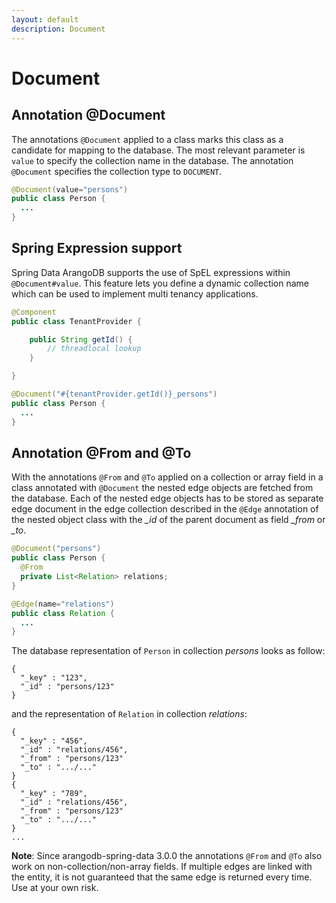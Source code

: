 ```yaml
---
layout: default
description: Document
---
```


# Document

## Annotation @Document

The annotations `@Document` applied to a class marks this class as a candidate for mapping to the database. The most relevant parameter is `value` to specify the collection name in the database. The annotation `@Document` specifies the collection type to `DOCUMENT`.

```java
@Document(value="persons")
public class Person {
  ...
}
```

## Spring Expression support

Spring Data ArangoDB supports the use of SpEL expressions within `@Document#value`. This feature lets you define a dynamic collection name which can be used to implement multi tenancy applications.

```Java
@Component
public class TenantProvider {

	public String getId() {
		// threadlocal lookup
	}

}
```

```java
@Document("#{tenantProvider.getId()}_persons")
public class Person {
  ...
}
```

## Annotation @From and @To

With the annotations `@From` and `@To` applied on a collection or array field in a class annotated with `@Document` the nested edge objects are fetched from the database. Each of the nested edge objects has to be stored as separate edge document in the edge collection described in the `@Edge` annotation of the nested object class with the _\_id_ of the parent document as field _\_from_ or _\_to_.

```java
@Document("persons")
public class Person {
  @From
  private List<Relation> relations;
}

@Edge(name="relations")
public class Relation {
  ...
}
```

The database representation of `Person` in collection _persons_ looks as follow:

```
{
  "_key" : "123",
  "_id" : "persons/123"
}
```

and the representation of `Relation` in collection _relations_:

```
{
  "_key" : "456",
  "_id" : "relations/456",
  "_from" : "persons/123"
  "_to" : ".../..."
}
{
  "_key" : "789",
  "_id" : "relations/456",
  "_from" : "persons/123"
  "_to" : ".../..."
}
...
```

**Note**: Since arangodb-spring-data 3.0.0 the annotations `@From` and `@To` also work on non-collection/non-array fields. If multiple edges are linked with the entity, it is not guaranteed that the same edge is returned every time. Use at your own risk.
